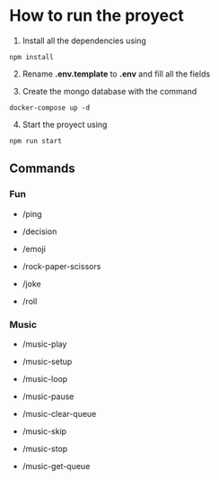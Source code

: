 # How to run the proyect

1. Install all the dependencies using

```console
npm install
```

2. Rename __.env.template__ to __.env__ and fill all the fields

3. Create the mongo database with the command

```console
docker-compose up -d
```

4. Start the proyect using

```console
npm run start 
```

## Commands

### Fun

* /ping

* /decision

* /emoji

* /rock-paper-scissors

* /joke

* /roll

### Music

* /music-play

* /music-setup

* /music-loop

* /music-pause

* /music-clear-queue

* /music-skip

* /music-stop

* /music-get-queue

